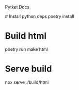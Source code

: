 Pytket Docs

# Install python deps
poetry install

# Build html
poetry run make html

# Serve build
npx serve ./build/html

